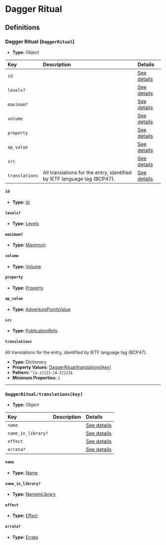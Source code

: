 # Dagger Ritual

## Definitions

### <a name="DaggerRitual"></a> Dagger Ritual (`DaggerRitual`)

- **Type:** Object

Key | Description | Details
:-- | :-- | :--
`id` |  | <a href="#DaggerRitual/id">See details</a>
`levels?` |  | <a href="#DaggerRitual/levels">See details</a>
`maximum?` |  | <a href="#DaggerRitual/maximum">See details</a>
`volume` |  | <a href="#DaggerRitual/volume">See details</a>
`property` |  | <a href="#DaggerRitual/property">See details</a>
`ap_value` |  | <a href="#DaggerRitual/ap_value">See details</a>
`src` |  | <a href="#DaggerRitual/src">See details</a>
`translations` | All translations for the entry, identified by IETF language tag (BCP47). | <a href="#DaggerRitual/translations">See details</a>

#### <a name="DaggerRitual/id"></a> `id`

- **Type:** <a href="../_Activatable.md#Id">Id</a>

#### <a name="DaggerRitual/levels"></a> `levels?`

- **Type:** <a href="../_Activatable.md#Levels">Levels</a>

#### <a name="DaggerRitual/maximum"></a> `maximum?`

- **Type:** <a href="../_Activatable.md#Maximum">Maximum</a>

#### <a name="DaggerRitual/volume"></a> `volume`

- **Type:** <a href="../_Activatable.md#Volume">Volume</a>

#### <a name="DaggerRitual/property"></a> `property`

- **Type:** <a href="../_Activatable.md#Property">Property</a>

#### <a name="DaggerRitual/ap_value"></a> `ap_value`

- **Type:** <a href="../_Activatable.md#AdventurePointsValue">AdventurePointsValue</a>

#### <a name="DaggerRitual/src"></a> `src`

- **Type:** <a href="../source/_PublicationRef.md#PublicationRefs">PublicationRefs</a>

#### <a name="DaggerRitual/translations"></a> `translations`

All translations for the entry, identified by IETF language tag (BCP47).

- **Type:** Dictionary
- **Property Values:** <a href="#DaggerRitual/translations[key]">DaggerRitual/translations[key]</a>
- **Pattern:** `^[a-z]{2}-[A-Z]{2}$`
- **Minimum Properties:** `1`

---

### <a name="DaggerRitual/translations[key]"></a> `DaggerRitual/translations[key]`

- **Type:** Object

Key | Description | Details
:-- | :-- | :--
`name` |  | <a href="#DaggerRitual/translations[key]/name">See details</a>
`name_in_library?` |  | <a href="#DaggerRitual/translations[key]/name_in_library">See details</a>
`effect` |  | <a href="#DaggerRitual/translations[key]/effect">See details</a>
`errata?` |  | <a href="#DaggerRitual/translations[key]/errata">See details</a>

#### <a name="DaggerRitual/translations[key]/name"></a> `name`

- **Type:** <a href="../_Activatable.md#Name">Name</a>

#### <a name="DaggerRitual/translations[key]/name_in_library"></a> `name_in_library?`

- **Type:** <a href="../_Activatable.md#NameInLibrary">NameInLibrary</a>

#### <a name="DaggerRitual/translations[key]/effect"></a> `effect`

- **Type:** <a href="../_Activatable.md#Effect">Effect</a>

#### <a name="DaggerRitual/translations[key]/errata"></a> `errata?`

- **Type:** <a href="../source/_Erratum.md#Errata">Errata</a>
